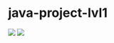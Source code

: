 # java-project-lvl1
[![](https://jitpack.io/v/BDNBESPALOV/java-project-lvl1.svg)](https://jitpack.io/#BDNBESPALOV/java-project-lvl1)
[![](https://travis-ci.org/BDNBESPALOV/java-project-lvl1.svg?branch=master)](https://travis-ci.org/BDNBESPALOV/java-project-lvl1)
